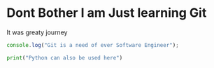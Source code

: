 # Dont Bother I am Just learning Git
It was greaty journey
```javascript
console.log("Git is a need of ever Software Engineer");
```
```python
print("Python can also be used here")
```
